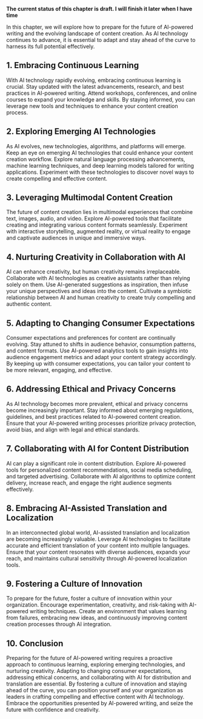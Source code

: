 **The current status of this chapter is draft. I will finish it later when I have time**

In this chapter, we will explore how to prepare for the future of AI-powered writing and the evolving landscape of content creation. As AI technology continues to advance, it is essential to adapt and stay ahead of the curve to harness its full potential effectively.

**1. Embracing Continuous Learning**
------------------------------------

With AI technology rapidly evolving, embracing continuous learning is crucial. Stay updated with the latest advancements, research, and best practices in AI-powered writing. Attend workshops, conferences, and online courses to expand your knowledge and skills. By staying informed, you can leverage new tools and techniques to enhance your content creation process.

**2. Exploring Emerging AI Technologies**
-----------------------------------------

As AI evolves, new technologies, algorithms, and platforms will emerge. Keep an eye on emerging AI technologies that could enhance your content creation workflow. Explore natural language processing advancements, machine learning techniques, and deep learning models tailored for writing applications. Experiment with these technologies to discover novel ways to create compelling and effective content.

**3. Leveraging Multimodal Content Creation**
---------------------------------------------

The future of content creation lies in multimodal experiences that combine text, images, audio, and video. Explore AI-powered tools that facilitate creating and integrating various content formats seamlessly. Experiment with interactive storytelling, augmented reality, or virtual reality to engage and captivate audiences in unique and immersive ways.

**4. Nurturing Creativity in Collaboration with AI**
----------------------------------------------------

AI can enhance creativity, but human creativity remains irreplaceable. Collaborate with AI technologies as creative assistants rather than relying solely on them. Use AI-generated suggestions as inspiration, then infuse your unique perspectives and ideas into the content. Cultivate a symbiotic relationship between AI and human creativity to create truly compelling and authentic content.

**5. Adapting to Changing Consumer Expectations**
-------------------------------------------------

Consumer expectations and preferences for content are continually evolving. Stay attuned to shifts in audience behavior, consumption patterns, and content formats. Use AI-powered analytics tools to gain insights into audience engagement metrics and adapt your content strategy accordingly. By keeping up with consumer expectations, you can tailor your content to be more relevant, engaging, and effective.

**6. Addressing Ethical and Privacy Concerns**
----------------------------------------------

As AI technology becomes more prevalent, ethical and privacy concerns become increasingly important. Stay informed about emerging regulations, guidelines, and best practices related to AI-powered content creation. Ensure that your AI-powered writing processes prioritize privacy protection, avoid bias, and align with legal and ethical standards.

**7. Collaborating with AI for Content Distribution**
-----------------------------------------------------

AI can play a significant role in content distribution. Explore AI-powered tools for personalized content recommendations, social media scheduling, and targeted advertising. Collaborate with AI algorithms to optimize content delivery, increase reach, and engage the right audience segments effectively.

**8. Embracing AI-Assisted Translation and Localization**
---------------------------------------------------------

In an interconnected global world, AI-assisted translation and localization are becoming increasingly valuable. Leverage AI technologies to facilitate accurate and efficient translation of your content into multiple languages. Ensure that your content resonates with diverse audiences, expands your reach, and maintains cultural sensitivity through AI-powered localization tools.

**9. Fostering a Culture of Innovation**
----------------------------------------

To prepare for the future, foster a culture of innovation within your organization. Encourage experimentation, creativity, and risk-taking with AI-powered writing techniques. Create an environment that values learning from failures, embracing new ideas, and continuously improving content creation processes through AI integration.

**10. Conclusion**
------------------

Preparing for the future of AI-powered writing requires a proactive approach to continuous learning, exploring emerging technologies, and nurturing creativity. Adapting to changing consumer expectations, addressing ethical concerns, and collaborating with AI for distribution and translation are essential. By fostering a culture of innovation and staying ahead of the curve, you can position yourself and your organization as leaders in crafting compelling and effective content with AI technology. Embrace the opportunities presented by AI-powered writing, and seize the future with confidence and creativity.
